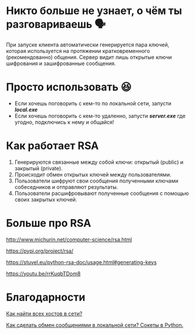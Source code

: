# Никто больше не узнает, о чём ты разговариваешь 🗣️
При запуске клиента автоматически генерируется пара ключей, которая используется на протяжении кратковременного (рекомендованно) общения. Сервер видит лишь открытые ключи шифрования и зашифрованные сообщения.

# Просто использовать 😆

- Если хочешь поговорить с кем-то по локальной сети, запусти **_local.exe_**
- Если хочешь поговорить с кем-то удаленно, запусти **_server.exe_** где угодно, подключись к нему и общайся! 

# Как работает RSA
1. Генерируются связанные между собой ключи: открытый (public) и закрытый (private).
2. Происходит обмен открытых ключей между пользователями.
3. Пользователи шифруют свои сообщения полученными ключами собеседников и отправляют результаты.
4. Пользователи расшифровывают полученные сообщения с помощью своих закрытых ключей.

# Больше про RSA
http://www.michurin.net/computer-science/rsa.html

https://pypi.org/project/rsa/

https://stuvel.eu/python-rsa-doc/usage.html#generating-keys

https://youtu.be/rrKuqbTDom8

# Благодарности

[Как найти всех хостов в сети?](https://www.tutorialspoint.com/python_penetration_testing/python_penetration_testing_network_scanner.htm)

[Как сделать обмен сообщениями в локальной сети? Сокеты в Python.](https://youtu.be/3QiPPX-KeSc)
